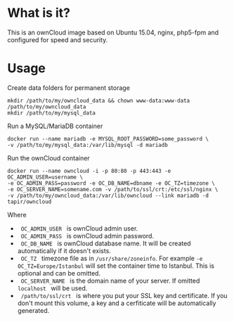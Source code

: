 # What is it?
This is an ownCloud image based on Ubuntu 15.04, nginx, php5-fpm and configured for speed and security.
# Usage
Create data folders for permanent storage
```
mkdir /path/to/my/owncloud_data && chown www-data:www-data /path/to/my/owncloud_data
mkdir /path/to/my/mysql_data
```
Run a MySQL/MariaDB container
```
docker run --name mariadb -e MYSQL_ROOT_PASSWORD=some_password \
-v /path/to/my/mysql_data:/var/lib/mysql -d mariadb
```
Run the ownCloud container
```
docker run --name owncloud -i -p 80:80 -p 443:443 -e OC_ADMIN_USER=username \
-e OC_ADMIN_PASS=password -e OC_DB_NAME=dbname -e OC_TZ=timezone \
-e OC_SERVER_NAME=somename.com -v /path/to/ssl/crt:/etc/ssl/nginx \
-v /path/to/my/owncloud_data:/var/lib/owncloud --link mariadb -d tapir/owncloud
```
Where
* <code> OC_ADMIN_USER </code> is ownCloud admin user.
* <code> OC_ADMIN_PASS </code> is ownCloud admin password.
* <code> OC_DB_NAME </code> is ownCloud database name. It will be created automatically if it doesn't exists.
* <code> OC_TZ </code> timezone file as in <code>/usr/share/zoneinfo</code>. For example <code>-e OC_TZ=Europe/Istanbul</code> will set the container time to Istanbul. This is optional and can be omitted.
* <code> OC_SERVER_NAME </code> is the domain name of your server. If omitted <code> localhost </code> will be used.
* <code> /path/to/ssl/crt </code> is where you put your SSL key and certificate. If you don't mount this volume, a key and a cerfiticate will be automatically generated.
